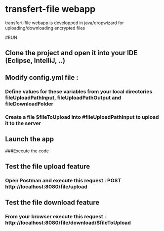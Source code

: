 # transfert-file webapp
transfert-file webapp is developped in java/dropwizard for uploading/downloading encrypted files

#RUN

## Clone the project and open it into your IDE (Eclipse, IntelliJ, ..)

## Modify config.yml file : 
  ### Define values for these variables from your local directories fileUploadPathInput, fileUploadPathOutput and fileDownloadFolder
  ### Create a file $fileToUpload into #fileUploadPathInput to upload it to the server 

## Launch the app
###Execute the code

## Test the file upload feature
### Open Postman and execute this request : POST http://localhost:8080/file/upload

## Test the file download feature
### From your browser execute this request : http://localhost:8080/file/download/$fileToUpload

